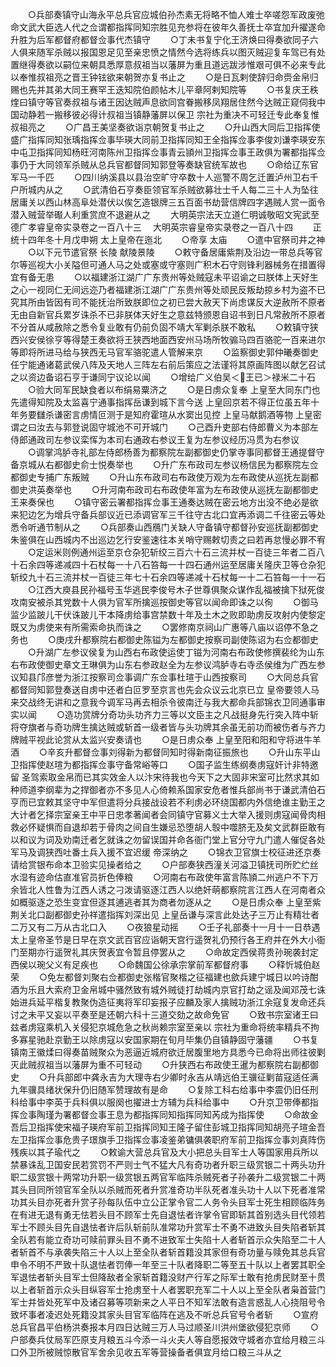 <!-- { "loadSidebar": true } -->
　　○兵部奏镇守山海永平总兵官应城伯孙杰素无将略不恤人难士卒嗟怨军政废弛命文武大臣选人代之佥谓都指挥同知宗胜见充参将在彼年久善抚士卒宜加升擢遂命升胜为后军都督府都督佥事代杰镇守
　　○丁未书复宁化王济焕曰得奏欲同子六人俱来随军杀贼以报国恩足见至亲忠愤之情然今选将练兵以图灭贼迎复车驾已有处置继得奏欲以嗣位来朝具悉厚意叔祖当以藩屏为重且道远跋涉惟艰可俱不必来专此以奉惟叔祖亮之晋王钟铉欲来朝贺亦复书止之
　　○是日瓦剌使辞归命赍金帛归赐也先并其弟大同王赛罕王迭知院伯颜帖木儿平章阿剌知院等
　　○书复庆王秩煃曰镇守等官奏叔祖与诸王因达贼声息欲同宫眷搬移凤翔居住然今达贼正窥伺我中国动静若一搬移彼必得计叔祖当镇静藩屏以保卫  宗社为重决不可轻迁专此奉复惟叔祖亮之
　　○广昌王美坚奏欲诣京朝贺复书止之
　　○升山西大同后卫指挥使盛广指挥同知张瑀指挥佥事毕瑛大同前卫指挥同知王全指挥佥事李俊刘谦李瑛安东中屯卫指挥同知杨旺河南陈州卫指挥佥事青云頴州卫指挥佥事王政俱为署都指挥佥事仍于大同领军杀贼从总兵官都督同知郭登等奏缺官统军故也
　　○命给辽东官军马一千匹
　　○四川纳溪县以县治空旷守卒数十人巡警不周乞迁置泸州卫右千户所城内从之
　　○武清伯石亨奏臣领官军杀贼欲募壮士千人每二三十人为坠往居庸关以西山林高阜处潜伏以俟乞造银牌三五百面书劫营信牌四字遇贼人赏一面令潜入贼营举礟人利重赏庶不退避从之
　　大明英宗法天立道仁明诚敬昭文宪武至德广孝睿皇帝实录卷之一百八十三
　大明英宗睿皇帝实录卷之一百八十四
　　正统十四年冬十月戊申朔  太上皇帝在迤北
　　○帝享  太庙
　　○遣中官祭司井之神
　　○以下元节遣官祭  长陵  献陵景陵
　　○敕守备居庸紫荆及沿边一带总兵等官尔等巡视大小关隘但可通人马之处或塞或守塞则广积木石守则锋利器械务在措置得宜有备无患
　　○以福建浙江湖广广东贵州等处贼寇未平诏谕之曰朕体上天好生之心一视同仁无间远迩乃者福建浙江湖广广东贵州等处顽民反叛劫掠乡村为盗不已究其所由皆因有司不能抚治所致朕即位之初已尝大赦天下尚虑谋反大逆赦所不原者无由自新官兵累岁诛杀不已非朕体天好生之意兹特颁恩自诏书到日凡常赦所不原者不分首从咸赦除之悉令复业敢有仍前负固不靖大军剿杀朕不敢私
　　○敕镇守狭西兴安侯徐亨等得楚王奏欲将王狭西地面西安州马场所牧骟马四百骆驼一百来进尔等即将所进马给与狭西无马官军骆驼遣人管解来京
　　○监察御史郭仲曦奏御史任宁能通诸葛武侯八阵及天地人三阵左右前后策应之法谨将其原画阵图以献乞召试之以资边备诏石亨于谦同宁议论以闻
　　○增给广义伯吴＜王已＞禄米二十石
　　○验大同军民缺食者以布绢易粟济之
　　○是日虏众复奉  上皇至大同东门也先遣得知院及太监喜宁通事指挥岳谦到城下言今送  上皇回京若不得正位虽五年十年务要讎杀谦密言虏情叵测于是知府霍瑄从水窦出见控  上皇马献鹅酒等物  上皇密谓之曰汝去与郭登说固守城池不可开城门
　　○己酉升吏部右侍郎曹义为本部左侍郎通政司左参议栾恽为本司右通政右参议王复为左参议经历冯贯为右参议
　　○调掌鸿胪寺礼部左侍郎杨善为都察院左副都御史仍掌寺事同都督王通提督守备京城从右都御史俞士悦奏举也
　　○升广东布政司左参议杨信民为都察院左佥都御史专捕广东叛贼
　　○升山东布政司右布政使万观为左布政使从巡抚左副都御史洪英奏举也
　　○升河南布政司右布政使年富为左布政使从巡抚左副都御史王来奏保也
　　○镇守密云署都指挥佥事王通奏达贼在密云地方出没不绝必是欲来犯边乞为增兵守备兵部议近已添调官军三千往守古北口宜再添调二千往密云等处悉令听通节制从之
　　○兵部奏山西鴈门关缺人守备镇守都督孙安巡抚副都御史朱鉴俱在山西城内不出巡边乞行安鉴速往本关哨守赐敕切责之曰若再怠慢必罪不宥
　　○定运米则例通州运至京仓杂犯斩绞三百六十石三流并杖一百徒三年者二百八十石余四等递减四十石杖每一十八石笞每一十四石通州运至居庸关隆庆卫等仓杂犯斩绞九十石三流并杖一百徒三年七十石余四等递减十石杖每一十二石笞每一十一石
　　○江西大庾县民孙福号玉华逃民李俊号木子世尊俱聚众谋作乱福被擒下狱死俊攻南安被杀其党数十人俱为官军所擒巡按御史等官以闻命即诛之以徇
　　○御马监少监跛儿干伏诛跛儿干本降虏给事宫禁数十年及土木之败即助虏反攻射内使黎定既又为虏使来有所需索命执而诛之
　　○罢修南京祠山广惠等八庙以诏停不急之务也
　　○庚戌升都察院右都御史陈镒为左都御史按察司副使陈诏为右佥都御史
　　○升湖广左参议侯复为山西右布政使运使丁镃为河南右布政使修撰裴纶为山东右布政使御史章文王琳俱为山东右参政赵全为左参议鸿胪寺右寺丞侯维为广西左参议知县邝彦誉为浙江按察司佥事调广东佥事杜瑄于山西按察司
　　○大同总兵官都督同知郭登奏送自虏中还者白叵罗至京言也先会众议云北京已立  皇帝要领人马来交战终无讲和之意我今调军马再去相杀令彼南迁与我大都命兵部锦衣卫同通事审实以闻
　　○造功赏牌分奇功头功齐力三等以文臣主之凡战挺身先行突入阵中斩将夺旗者与奇功牌生擒达贼或斩首一级者皆与头功牌其余虽无前功而被伤者与齐力牌贼平视此论赏从太监兴安奏请也
　　○是日虏众奉  上皇至阳和阳和守将进牛羊酒
　　○辛亥升都督佥事刘得新为都督同知时得新南征振旅也
　　○升山东平山卫指挥使赵瑄为都指挥佥事守备常峪等口
　　○国子监生练纲奏虏寇奸计非特邀留  圣驾索取金帛而已其实效金人以汴宋待我也今天下之大固非宋室可比然求其如种师道李纲辈为之捍御者亦不多见人心倚赖系国家安危者惟兵部尚书于谦武清伯石亨而已宜敕其坚守中军但遣将分兵接战设若不利虏必环绕国都内外信绝谁主勤王之大计者乞择宗室亲王中平日忠孝著闻者会同镇守官募义士大举入援则虏寇闻骨肉相救必怀疑惧而自退却若于骨肉之间自生嫌忌恐堕胡人彀中噬脐无及矣文武群臣敢有以和议为词及劝南迁者乞就诛之勿留误国并命各衙门堂上官分守九门遣人催促各处军马及调狭西吐番土兵入援不宜迟缓  帝深纳之
　　○锦衣卫官旗士校征进还京奏请给赏银布命本卫验实见操者给之
　　○户部奏狭西潼关河溢卫镇抚司所贮纻丝水湿有迹命估直准官员折色俸粮
　　○河南右布政使年富言陈頴二州逃户不下万余皆北人性鲁为江西人诱之刁泼请驱逐江西人以绝奸萌都察院言江西人在河南者众如概驱逐之恐生变宜但逐其逋逃者其为商者勿逐从之
　　○是日虏众奉  上皇至紫荆关北口副都御史孙祥遣指挥刘深出见  上皇岳谦与深言此处达子三万止有精壮者二万又有二万从古北口入
　　○夜狼星动摇
　　○壬子礼部奏十一月十一日恭遇  太上皇帝圣节是日早在京文武百官应诣朝天宫行遥贺礼仍预行各王府并在外大小衙门至期亦行遥贺礼其庆贺表宜令暂且停罢从之
　　○命故定西侯蒋贵孙琬袭封定西侯以琬父义有足疾也
　　○命魏国公徐承宗掌前军都督府事
　　○释忻城伯赵荣
　　○免左都督刘聚右佥都御史张楷官聚楷之征福建也歛兵建宁城日以吟诗酣酒为乐且大索府卫金帛城中骚然致有城外贼徒打劫城内京官打劫之谣及闻邓茂七诛始进兵延平楷复教聚伪造征夷将军印妄报子应麟及家人擒贼功浙江余寇复发命还兵讨之未平又妄以平奏至是还朝六科十三道交劾之故命免官
　　○致书宗室诸王曰兹者虏寇乘机入关侵犯京城危急之秋尚赖宗室至亲以  宗社为重命将统率精兵不拘多寡星驰赴京勤王以除虏寇以安国家期在旬月毕集仍自镇静固守藩疆
　　○书复镇南王徽煣曰得奏苗贼聚众为恶逼近城府欲迁居腹里地方具悉今已命将出师往彼剿灭此贼叔祖当以藩屏为重不可轻动
　　○升狭西右布政使王暹为都察院右副都御史
　　○升兵部郎中龚永吉为大理寺右少卿时永吉从靖远伯王骥征剿苗寇适任满九年骥具绪状保升仍旧随军赞理故有是命
　　○复除工科右给事中李震仍旧任刑科给事中李英于兵科俱以服阕也擢进士方辅为兵科给事中
　　○升京卫带俸都指挥佥事陶瑾为署都督佥事王息为都指挥同知指挥同知芮成为指挥使
　　○命故金吾后卫指挥使宋福子瑛府军前卫指挥同知王隆子留住彭城卫指挥同知胡亮子瑄金吾左卫指挥佥事危贵子璟旗手卫指挥佥事凌鉴弟镛俱袭职府军前卫指挥佥事刘真阵伤残疾以其子瑜代之
　　○敕谕大营总兵官及大小把总头目军士人等国家用兵所以禁暴诛乱卫国安民若赏罚不严则士气不猛大凡有奇功者升职三级赏银二十两头功升职二级赏银十两常功升职一级赏银五两官军临阵杀贼死者子孙袭升二级赏银二十两其头目同所领官军全队以杀贼而死者升赏准奇功半队死者准头功十人以下死者准常功其头目亦死者升赏子孙每队伍中立公正掌令官二人务令头目军士死生相顾临阵务在有进无退有勇无怯若头目不顾军士先自退怯者许掌令官即斩其首别选头目代领若军士不顾头目先自退怯者许后队斩前队准常功升赏军士不勇不进致头目失陷者斩其全队若有能立奇功可赎前罪头目不勇不进致军士失陷十人者斩首示众失陷至二十人者斩首不与承袭失陷三十人以上至全队者斩首籍没其家但有奇功量与赎免其总兵官申令不明不严致十队退怯者罚俸一年至三十队者降职二等至五十队以上者罢其职全军退怯者斩头目军士但降敌者全家斩首籍没财产行军之际军士敢有抢虏民财至十贯以上者斩首示众头目纵容军士抢虏至十人者罢职充军二十人以上至全队者枭首营门军士并皆处死军中及诸召募等项新来之人平日不知军法敢有造言惑乱人心挠阻号令致坏事者凌迟处死籍没其家头目官军临阵在逃及不听总兵官号令者斩
　　○宣府总兵官昌平伯杨洪奏报本月四日达贼三万人马过顺圣川洪州堡欲侵犯京师
　　○户部奏兵仗局军匹原支月粮五斗今添一斗火夫人等自愿报效守城者亦宜给月粮三斗口外卫所被贼惊散官军舍余见收五军等营操备者俱宜月给口粮三斗从之
